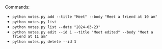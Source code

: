 Commands:


* `python notes.py add --title "Meet" --body "Meet a friend at 10 am"`
* `python notes.py list`
* `python notes.py list --date "2024-03-23"`
* `python notes.py edit --id 1 --title "Meet edited" --body "Meet a friend at 11 am"`
* `python notes.py delete --id 1`
